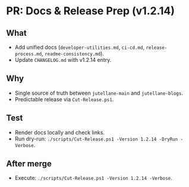# PR: Docs & Release Prep (v1.2.14)

## What
- Add unified docs (`developer-utilities.md`, `ci-cd.md`, `release-process.md`, `readme-consistency.md`).
- Update `CHANGELOG.md` with v1.2.14 entry.

## Why
- Single source of truth between `jutellane-main` and `jutellane-blogs`.
- Predictable release via `Cut-Release.ps1`.

## Test
- Render docs locally and check links.
- Run dry-run: `./scripts/Cut-Release.ps1 -Version 1.2.14 -DryRun -Verbose`.

## After merge
- Execute: `./scripts/Cut-Release.ps1 -Version 1.2.14 -Verbose`.
